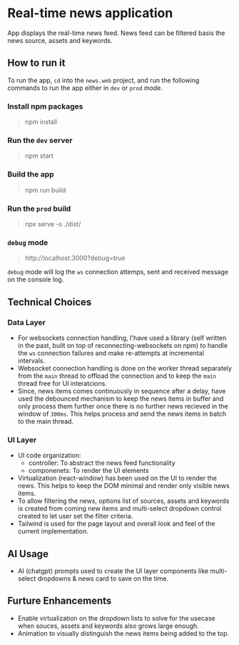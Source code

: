 # Real-time news application

App displays the real-time news feed. News feed can be filtered basis the news source, assets and keywords.

## How to run it

To run the app, `cd` into the `news.web` project, and run the following commands to run the app either in `dev` or `prod` mode.

### Install npm packages

> npm install

### Run the `dev` server

> npm start

### Build the app

> npm run build

### Run the `prod` build

> npx serve -s ./dist/

### `debug` mode

> http://localhost:3000?debug=true

`debug` mode will log the `ws` connection attemps, sent and received message on the console log.

## Technical Choices

### Data Layer

- For websockets connection handling, I'have used a library (self written in the past, built on top of reconnecting-websockets on npm) to handle the `ws` connection failures and make re-attempts at incremental intervals.
- Websocket connection handling is done on the worker thread separately from the `main` thread to offload the connection and to keep the `main` thread free for UI interatcions.
- Since, news items comes continuously in sequence after a delay, have used the debounced mechanism to keep the news items in buffer and only process them further once there is no further news recieved in the window of `300ms`. This helps process and send the news items in batch to the main thread.

### UI Layer

- UI code organization:
  - controller: To abstract the news feed functionality
  - componenets: To render the UI elements
- Virtualization (react-window) has been used on the UI to render the news. This helps to keep the DOM minimal and render only visible news items.
- To allow filtering the news, options list of sources, assets and keywords is created from coming new items and multi-select dropdown control created to let user set the filter criteria.
- Tailwind is used for the page layout and overall look and feel of the current implementation.

## AI Usage

- AI (chatgpt) prompts used to create the UI layer components like multi-select dropdowns & news card to save on the time.

## Furture Enhancements

- Enable virtualization on the dropdown lists to solve for the usecase when souces, assets and keywords also grows large enough.
- Animation to visually distinguish the news items being added to the top.
